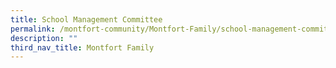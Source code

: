 ```yaml
---
title: School Management Committee
permalink: /montfort-community/Montfort-Family/school-management-committee
description: ""
third_nav_title: Montfort Family
---
```

